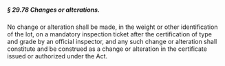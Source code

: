 ##### § 29.78 Changes or alterations. #####

No change or alteration shall be made, in the weight or other identification of the lot, on a mandatory inspection ticket after the certification of type and grade by an official inspector, and any such change or alteration shall constitute and be construed as a change or alteration in the certificate issued or authorized under the Act.